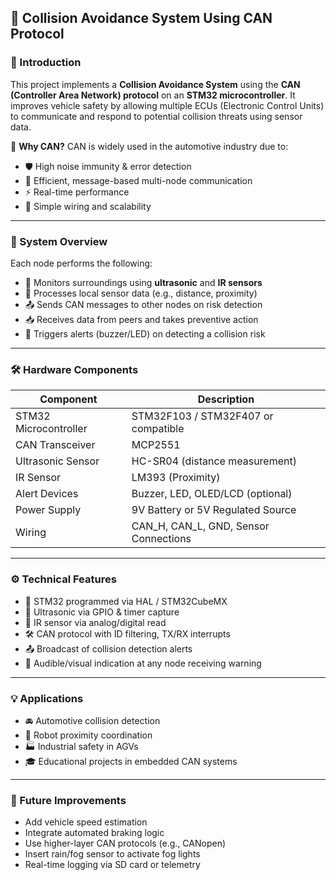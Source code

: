 ## 🚗 Collision Avoidance System Using CAN Protocol

### 📌 Introduction

This project implements a **Collision Avoidance System** using the **CAN (Controller Area Network) protocol** on an **STM32 microcontroller**. It improves vehicle safety by allowing multiple ECUs (Electronic Control Units) to communicate and respond to potential collision threats using sensor data.

🚦 **Why CAN?**
CAN is widely used in the automotive industry due to:

* 🛡️ High noise immunity & error detection
* 📶 Efficient, message-based multi-node communication
* ⚡ Real-time performance
* 🧩 Simple wiring and scalability

---

### 🧠 System Overview

Each node performs the following:

* 📡 Monitors surroundings using **ultrasonic** and **IR sensors**
* 🧠 Processes local sensor data (e.g., distance, proximity)
* 📤 Sends CAN messages to other nodes on risk detection
* 📥 Receives data from peers and takes preventive action
* 🚨 Triggers alerts (buzzer/LED) on detecting a collision risk

---

### 🛠️ Hardware Components

| Component             | Description                             |
| --------------------- | --------------------------------------- |
| STM32 Microcontroller | STM32F103 / STM32F407 or compatible     |
| CAN Transceiver       | MCP2551                                 |
| Ultrasonic Sensor     | HC-SR04 (distance measurement)          |
| IR Sensor             | LM393 (Proximity)                       |
| Alert Devices         | Buzzer, LED, OLED/LCD (optional)        |
| Power Supply          | 9V Battery or 5V Regulated Source      |
| Wiring                | CAN\_H, CAN\_L, GND, Sensor Connections |

---

### ⚙️ Technical Features

* 🧮 STM32 programmed via HAL / STM32CubeMX
* 📡 Ultrasonic via GPIO & timer capture
* 🔦 IR sensor via analog/digital read
* 🛠 CAN protocol with ID filtering, TX/RX interrupts
* 📤 Broadcast of collision detection alerts
* 🚨 Audible/visual indication at any node receiving warning

---

### 💡 Applications

* 🚘 Automotive collision detection
* 🤖 Robot proximity coordination
* 🏭 Industrial safety in AGVs
* 🎓 Educational projects in embedded CAN systems

---

### 🧩 Future Improvements

* Add vehicle speed estimation
* Integrate automated braking logic
* Use higher-layer CAN protocols (e.g., CANopen)
* Insert rain/fog sensor to activate fog lights
* Real-time logging via SD card or telemetry
